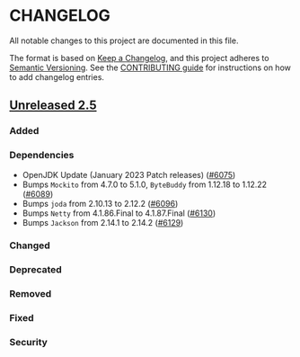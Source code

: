 
# CHANGELOG

All notable changes to this project are documented in this file.

The format is based on [Keep a Changelog](https://keepachangelog.com/en/1.0.0/), and this project adheres to [Semantic Versioning](https://semver.org/spec/v2.0.0.html). See the [CONTRIBUTING guide](./CONTRIBUTING.md#Changelog) for instructions on how to add changelog entries.

## [Unreleased 2.5]
### Added
### Dependencies
- OpenJDK Update (January 2023 Patch releases) ([#6075](https://github.com/opensearch-project/OpenSearch/pull/6075))
- Bumps `Mockito` from 4.7.0 to 5.1.0, `ByteBuddy` from 1.12.18 to 1.12.22 ([#6089](https://github.com/opensearch-project/OpenSearch/pull/6089))
- Bumps `joda` from 2.10.13 to 2.12.2 ([#6096](https://github.com/opensearch-project/OpenSearch/pull/6096))
- Bumps `Netty` from 4.1.86.Final to 4.1.87.Final ([#6130](https://github.com/opensearch-project/OpenSearch/pull/6130))
- Bumps `Jackson` from 2.14.1 to 2.14.2 ([#6129](https://github.com/opensearch-project/OpenSearch/pull/6129))

### Changed
### Deprecated
### Removed
### Fixed
### Security

[Unreleased 2.5]: https://github.com/opensearch-project/OpenSearch/compare/b8a8b6c4d7fc7a7e32eb2cb68ecad8057a4636ad...2.5
